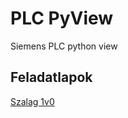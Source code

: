 # PLC PyView

Siemens PLC python view

## Feladatlapok

[Szalag 1v0](/szalag_data/PLC_Feladatlap/Szalag1v0.md)

